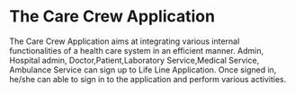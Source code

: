 # The Care Crew Application
The Care Crew Application aims at integrating various internal functionalities of a health care system in an efficient manner. 
Admin, Hospital admin, Doctor,Patient,Laboratory Service,Medical Service, Ambulance Service can sign up to Life Line Application. Once signed in, he/she can able to sign in to the application and perform various activities.
